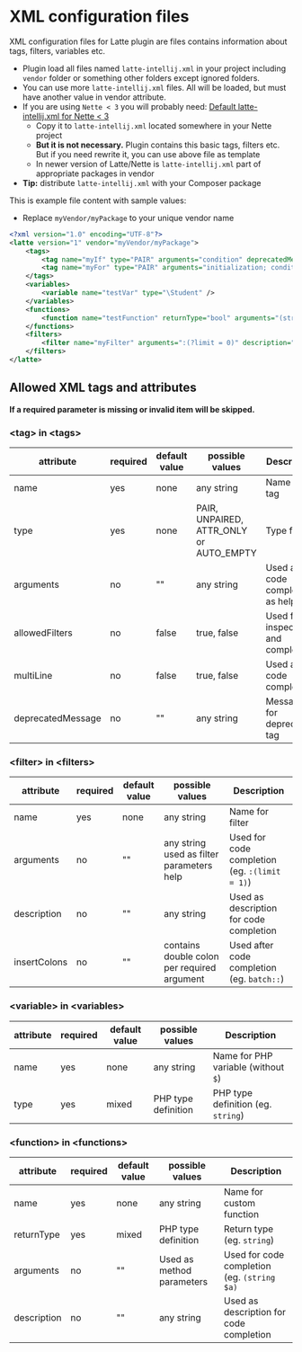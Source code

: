 # XML configuration files

XML configuration files for Latte plugin are files contains information about tags, filters, variables etc.

- Plugin load all files named `latte-intellij.xml` in your project including `vendor` folder or something other folders except ignored folders.
- You can use more `latte-intellij.xml` files. All will be loaded, but must have another value in vendor attribute.
- If you are using `Nette < 3` you will probably need: [Default latte-intellij.xml for Nette < 3](https://github.com/nette-intellij/intellij-latte/blob/master/docs/bellowNette3.xml)
  - Copy it to `latte-intellij.xml` located somewhere in your Nette project
  - **But it is not necessary.** Plugin contains this basic tags, filters etc. But if you need rewrite it, you can use above file as template
  - In newer version of Latte/Nette is `latte-intellij.xml` part of appropriate packages in vendor
- **Tip:** distribute `latte-intellij.xml` with your Composer package

This is example file content with sample values:

- Replace `myVendor/myPackage` to your unique vendor name

```xml
<?xml version="1.0" encoding="UTF-8"?>
<latte version="1" vendor="myVendor/myPackage">
    <tags>
        <tag name="myIf" type="PAIR" arguments="condition" deprecatedMessage="MyIf is deprecated, use {if ...} instead." />
        <tag name="myFor" type="PAIR" arguments="initialization; condition; afterthought" allowedModifiers="true" multiLine="true" />
    </tags>
    <variables>
        <variable name="testVar" type="\Student" />
    </variables>
    <functions>
        <function name="testFunction" returnType="bool" arguments="(string $moduleName)" description="Test description" />
    </functions>
    <filters>
        <filter name="myFilter" arguments=":(?limit = 0)" description="Test filter description" insertColons=":" />
    </filters>
</latte>
```

## Allowed XML tags and attributes

**If a required parameter is missing or invalid item will be skipped.** 

### &lt;tag&gt; in &lt;tags&gt;

| attribute         | required | default value | possible values                         | Description                          |
|-------------------|----------|---------------|-----------------------------------------|--------------------------------------|
| name              | yes      | none          | any string                              | Name for tag                         |
| type              | yes      | none          | PAIR, UNPAIRED, ATTR_ONLY or AUTO_EMPTY | Type for tag                         |
| arguments         | no       | ""            | any string                              | Used after code completion as help   |
| allowedFilters    | no       | false         | true, false                             | Used for inspections and completions |
| multiLine         | no       | false         | true, false                             | Used after code completion           |
| deprecatedMessage | no       | ""            | any string                              | Message for deprecated tag           |

### &lt;filter&gt; in &lt;filters&gt;

| attribute    | required | default value | possible values                               | Description                                   |
|--------------|----------|---------------|-----------------------------------------------|-----------------------------------------------|
| name         | yes      | none          | any string                                    | Name for filter                               |
| arguments    | no       | ""            | any string used as filter parameters help     | Used for code completion (eg. `:(limit = 1)`) |
| description  | no       | ""            | any string                                    | Used as description for code completion       |
| insertColons | no       | ""            | contains double colon per required argument   | Used after code completion (eg. `batch::`)    |

### &lt;variable&gt; in &lt;variables&gt;

| attribute | required | default value | possible values     | Description                         |
|-----------|----------|---------------|---------------------|-------------------------------------|
| name      | yes      | none          | any string          | Name for PHP variable (without `$`) |
| type      | yes      | mixed         | PHP type definition | PHP type definition (eg. `string`)  |

### &lt;function&gt; in &lt;functions&gt;

| attribute   | required | default value | possible values                   | Description                                 |
|-------------|----------|---------------|-----------------------------------|---------------------------------------------|
| name        | yes      | none          | any string                        | Name for custom function                    |
| returnType  | yes      | mixed         | PHP type definition               | Return type (eg. `string`)                  |
| arguments   | no       | ""            | Used as method parameters         | Used for code completion (eg. `(string $a)` |
| description | no       | ""            | any string                        | Used as description for code completion     |